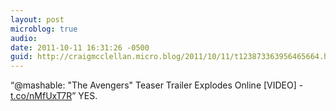 ```yaml
---
layout: post
microblog: true
audio: 
date: 2011-10-11 16:31:26 -0500
guid: http://craigmcclellan.micro.blog/2011/10/11/t123873363956465664.html
---
```

“@mashable: "The Avengers" Teaser Trailer Explodes Online [VIDEO] - [t.co/nMfUxT7R](http://t.co/nMfUxT7R)” YES.
